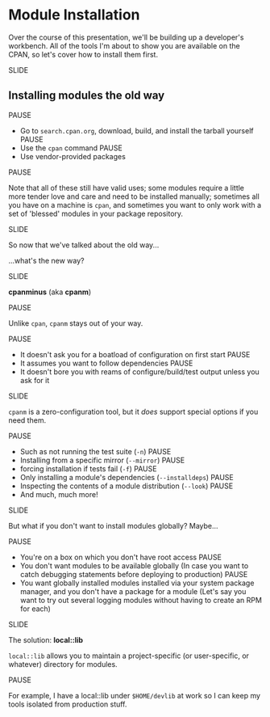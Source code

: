 # Module Installation

Over the course of this presentation, we'll be building up a developer's workbench.  All of the tools I'm
about to show you are available on the CPAN, so let's cover how to install them first.

SLIDE

## Installing modules the old way

PAUSE
* Go to `search.cpan.org`, download, build, and install the tarball yourself
PAUSE
* Use the `cpan` command
PAUSE
* Use vendor-provided packages

PAUSE

Note that all of these still have valid uses; some modules require a little more tender love and care and need
to be installed manually; sometimes all you have on a machine is `cpan`, and sometimes you want to only work
with a set of 'blessed' modules in your package repository.

SLIDE

So now that we've talked about the old way...

...what's the new way?

SLIDE

**cpanminus** (aka **cpanm**)

PAUSE

Unlike `cpan`, `cpanm` stays out of your way.

PAUSE
* It doesn't ask you for a boatload of configuration on first start
PAUSE
* It assumes you want to follow dependencies
PAUSE
* It doesn't bore you with reams of configure/build/test output unless you ask for it

SLIDE

`cpanm` is a zero-configuration tool, but it *does* support special options if you need them.

PAUSE
* Such as not running the test suite (`-n`)
PAUSE
* Installing from a specific mirror (`--mirror`)
PAUSE
* forcing installation if tests fail (`-f`)
PAUSE
* Only installing a module's dependencies (`--installdeps`)
PAUSE
* Inspecting the contents of a module distribution (`--look`)
PAUSE
* And much, much more!

SLIDE

But what if you don't want to install modules globally? Maybe...

PAUSE
* You're on a box on which you don't have root access
PAUSE
* You don't want modules to be available globally (In case you want to catch debugging statements before deploying to production)
PAUSE
* You want globally installed modules installed via your system package manager, and you don't have a package for a module (Let's say you want to try out several logging modules without having to create an RPM for each)

SLIDE

The solution: **local::lib**

`local::lib` allows you to maintain a project-specific (or user-specific, or whatever) directory for modules.

PAUSE

For example, I have a local::lib under `$HOME/devlib` at work so I can keep my tools isolated from production stuff.
